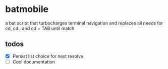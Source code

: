 # batmobile
a bat script that turbocharges terminal navigation and replaces all needs for cd, cd.. and cd + TAB until match
## todos
- [X] Persist list choice for next resolve
- [ ] Cool documentation
